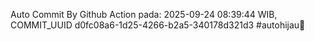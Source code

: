 Auto Commit By Github Action pada: 2025-09-24 08:39:44 WIB, COMMIT_UUID d0fc08a6-1d25-4266-b2a5-340178d321d3 #autohijau🗿
